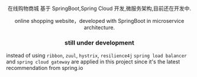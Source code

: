 <br />
<p align="center">在线购物商城 基于 SpringBoot,Spring Cloud 开发,微服务架构,目前还在开发中. </p>  
<p align="center">online shopping website，developed with SpringBoot in microservice architecture.</p>
  
<h3 align="center">still under development</h3>


instead of using `ribbon`,  `zuul`, `hystrix`,   `resilience4j` `spring load balancer` and `spring cloud gateway` are applied in this project since it's the latest recommendation from spring.io


